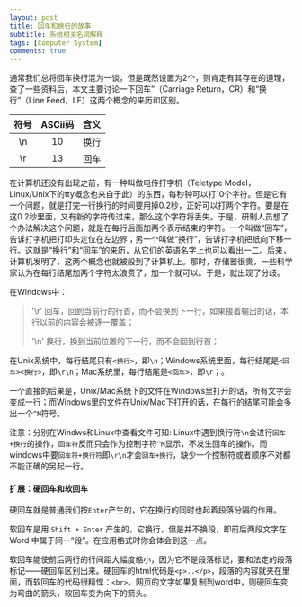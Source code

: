 ```yaml
---
layout: post
title: 回车和换行的故事
subtitle: 系统相关名词解释
tags: [Computer System]
comments: true
---
```


<!-- ## 回车和换行的故事 -->

通常我们总将回车换行混为一谈，但是既然设置为2个，则肯定有其存在的道理，查了一些资料后，本文主要讨论一下回车”（Carriage Return，CR）和“换行”（Line Feed，LF）这两个概念的来历和区别。

| 符号 | ASCii码 | 含义 |
| :--: | :-----: | :--: |
|  \n  |   10    | 换行 |
|  \r  |   13    | 回车 |

在计算机还没有出现之前，有一种叫做电传打字机（Teletype Model，Linux/Unix下的tty概念也来自于此）的东西，每秒钟可以打10个字符。但是它有一个问题，就是打完一行换行的时间要用掉0.2秒，正好可以打两个字符。要是在这0.2秒里面，又有新的字符传过来，那么这个字符将丢失。于是，研制人员想了个办法解决这个问题，就是在每行后面加两个表示结束的字符。一个叫做“回车”，告诉打字机把打印头定位在左边界；另一个叫做“换行”，告诉打字机把纸向下移一行。这就是“换行”和“回车”的来历，从它们的英语名字上也可以看出一二。后来，计算机发明了，这两个概念也就被般到了计算机上。那时，存储器很贵，一些科学家认为在每行结尾加两个字符太浪费了，加一个就可以。于是，就出现了分歧。

 在Windows中：

> '\r' 回车，回到当前行的行首，而不会换到下一行，如果接着输出的话，本行以前的内容会被逐一覆盖；
>
> '\n' 换行，换到当前位置的下一行，而不会回到行首；

在Unix系统中，每行结尾只有`<换行>`，即`\n`；Windows系统里面，每行结尾是`<回车><换行>`，即`\r\n`；Mac系统里，每行结尾是`<回车>`，即`\r`；。

一个直接的后果是，Unix/Mac系统下的文件在Windows里打开的话，所有文字会变成一行；而Windows里的文件在Unix/Mac下打开的话，在每行的结尾可能会多出一个`^M`符号。  

注意：分别在Windws和Linux中查看文件可知:
Linux中遇到换行符`\n`会进行`回车+换行`的操作，`回车符`反而只会作为控制字符`^M`显示，不发生回车的操作。而windows中要`回车符+换行符`即`\r\n`才会`回车+换行`，缺少一个控制符或者顺序不对都不能正确的另起一行。

#### 扩展：硬回车和软回车

硬回车就是普通我们按`Enter`产生的，它在换行的同时也起着段落分隔的作用。 

软回车是用 `Shift + Enter` 产生的，它换行，但是并不换段，即前后两段文字在 Word 中属于同一“段”。在应用格式时你会体会到这一点。

软回车能使前后两行的行间距大幅度缩小，因为它不是段落标记，要和法定的段落标记——硬回车区别出来。硬回车的html代码是`<p>..</p>`，段落的内容就夹在里面，而软回车的代码很精悍：`<br>`。网页的文字如果复制到word中，则硬回车变为弯曲的箭头，软回车变为向下的箭头。
